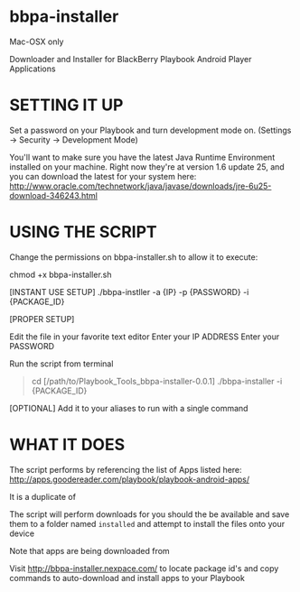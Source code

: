 bbpa-installer
==============

Mac-OSX only

Downloader and Installer for BlackBerry Playbook Android Player Applications

SETTING IT UP
=============

Set a password on your Playbook and turn development mode on. (Settings -> Security -> Development Mode)

You'll want to make sure you have the latest Java Runtime Environment installed on your machine.
	Right now they're at version 1.6 update 25, and you can download the latest for your system here: 
		http://www.oracle.com/technetwork/java/javase/downloads/jre-6u25-download-346243.html


USING THE SCRIPT
================

Change the permissions on bbpa-installer.sh to allow it to execute:

chmod +x bbpa-installer.sh

[INSTANT USE SETUP]
./bbpa-instller -a {IP} -p {PASSWORD} -i {PACKAGE_ID}


[PROPER SETUP]

Edit the file in your favorite text editor 
Enter your IP ADDRESS 
Enter your PASSWORD 

Run the script from terminal
> cd [/path/to/Playbook_Tools_bbpa-installer-0.0.1]
> ./bbpa-installer -i {PACKAGE_ID}

[OPTIONAL] Add it to your aliases to run with a single command

WHAT IT DOES
============
The script performs by referencing the list of Apps listed here:
http://apps.goodereader.com/playbook/playbook-android-apps/

It is a duplicate of 

The script will perform downloads for you should the be available and save them to a folder named `installed` and attempt to install the files onto your device

Note that apps are being downloaded from 

Visit http://bbpa-installer.nexpace.com/ to locate package id's and copy commands to auto-download and install apps to your Playbook















